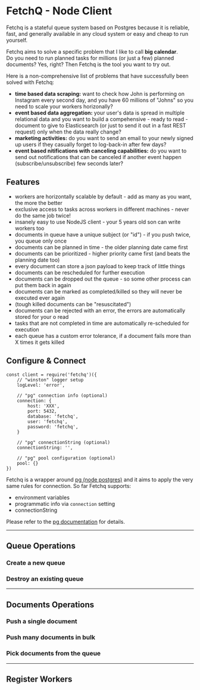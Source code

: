 # FetchQ - Node Client

Fetchq is a stateful queue system based on Postgres because it is reliable, fast,
and generally available in any cloud system or easy and cheap to run yourself.

Fetchq aims to solve a specific problem that I like to call **big calendar**.  
Do you need to run planned tasks for millions (or just a few) planned documents?
Yes, right? Then Fetchq is the tool you want to try out.

Here is a non-comprehensive list of problems that have successfully been solved with Fetchq:

- **time based data scraping:** want to check how John is performing on Instagram every second
  day, and you have 60 millions of "Johns" so you need to scale your workers horizonally?
- **event based data aggregation:** your user's data is spread in multiple relational data and you
  want to build a compehensive - ready to read - document to give to Elasticsearch (or just to
  send it out in a fast REST request) only when the data really change?
- **marketing activities:** do you want to send an email to your newly signed up users if they 
  casually forget to log-back-in after few days?
- **event based nitifications with canceling capabilities:** do you want to send out notifications
  that can be canceled if another event happen (subscribe/unsubscribe) few seconds later?

## Features

- workers are horizontally scalable by default - add as many as you want, the more the better
- exclusive access to tasks across workers in different machines - never do the same job twice!
- insanely easy to use NodeJS client - your 5 years old son can write workers too
- documents in queue have a unique subject (or "id") - if you push twice, you queue only once
- documents can be planned in time - the older planning date came first
- documents can be prioritized - higher priority came first (and beats the planning date too)
- every document can store a json payload to keep track of little things
- documents can be rescheduled for further execution
- documents can be dropped out the queue - so some other process can put them back in again
- documents can be marked as completed/killed so they will never be executed ever again
- (tough killed documents can be "resuscitated")
- documents can be rejected with an error, the errors are automatically stored for your o read
- tasks that are not completed in time are automatically re-scheduled for execution
- each queue has a custom error tolerance, if a document fails more than X times it gets killed

## Configure & Connect

```
const client = require('fetchq')({
    // "winston" logger setup
    logLevel: 'error',

    // "pg" connection info (optional)
    connection: {
        host: 'XXX',
        port: 5432,
        database: 'fetchq',
        user: 'fetchq',
        password: 'fetchq',
    }

    // "pg" connectionString (optional)
    connectionString: '',

    // "pg" pool configuration (optional)
    pool: {}
})
```

Fetchq is a wrapper around [pg (node postgres)](https://www.npmjs.com/package/pg) and it aims to 
apply the very same rules for connection. So far Fetchq supports:

- environment variables
- programmatic info via `connection` setting
- connectionString

Please refer to the [pg documentation](https://node-postgres.com/features/connecting) for details.

---

## Queue Operations

### Create a new queue

### Destroy an existing queue

---

## Documents Operations

### Push a single document

### Push many documents in bulk

### Pick documents from the queue

---

## Register Workers

